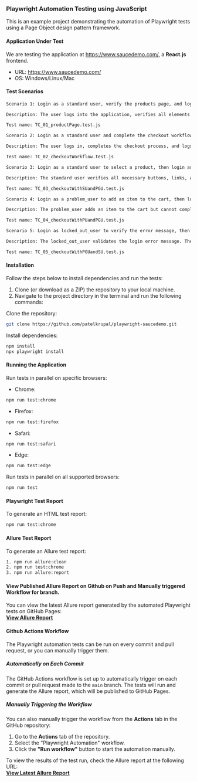 ### Playwright Automation Testing using JavaScript

This is an example project demonstrating the automation of Playwright tests using a Page Object design pattern framework.

#### Application Under Test

We are testing the application at https://www.saucedemo.com/, a **React.js** frontend.

- URL: https://www.saucedemo.com/ 
- OS: Windows/Linux/Mac
 
#### Test Scenarios

```bash
Scenario 1: Login as a standard user, verify the products page, and log out

Description: The user logs into the application, verifies all elements on the products page, and logs out. This is a smoke test.

Test name: TC_01_productPage.test.js
```
 
```bash
Scenario 2: Login as a standard user and complete the checkout workflow

Description: The user logs in, completes the checkout process, and logs out. This is a happy path test.

Test name: TC_02_checkoutWorkflow.test.js
```

```bash
Scenario 3: Login as a standard user to select a product, then login as a performance_glitch_user to complete the checkout

Description: The standard user verifies all necessary buttons, links, and error messages on the pages, and the performance_glitch_user completes the checkout process.

Test name: TC_03_checkoutWithSUandPGU.test.js
```

```bash 
Scenario 4: Login as a problem_user to add an item to the cart, then login as a performance_glitch_user to complete checkout

Description: The problem_user adds an item to the cart but cannot complete the checkout due to a last name error. The performance_glitch_user then logs in and completes the checkout process.

Test name: TC_04_checkoutWithPUandPGU.test.js
```

```bash 
Scenario 5: Login as locked_out_user to verify the error message, then login as performance_glitch_user to add an item, and complete checkout as a standard user

Description: The locked_out_user validates the login error message. The performance_glitch_user adds an item to the cart and logs out, while the standard user completes the checkout process.

Test name: TC_05_checkoutWithPGUandSU.test.js
```

#### Installation

Follow the steps below to install dependencies and run the tests:

1. Clone (or download as a ZIP) the repository to your local machine.
2. Navigate to the project directory in the terminal and run the following commands:

Clone the repository:

```bash
git clone https://github.com/patelkrupal/playwright-saucedemo.git
```

Install dependencies:

```bash
npm install
npx playwright install
```

#### Running the Application

Run tests in parallel on specific browsers:

- Chrome:

```bash
npm run test:chrome
```

- Firefox:

```bash
npm run test:firefox
```

- Safari:

```bash
npm run test:safari
```

- Edge:

```bash
npm run test:edge
```

Run tests in parallel on all supported browsers:

```bash
npm run test
```

#### Playwright Test Report 

To generate an HTML test report:

```bash
npm run test:chrome
```

#### Allure Test Report

To generate an Allure test report:

```bash
1. npm run allure:clean
2. npm run test:chrome
3. npm run allure:report
```

#### View Published Allure Report on Github on Push and Manually triggered Workflow for branch.

You can view the latest Allure report generated by the automated Playwright tests on GitHub Pages:  
**[View Allure Report](https://patelkrupal.github.io/playwright-saucedemo/)**

#### Github Actions Workflow

The Playwright automation tests can be run on every commit and pull request, or you can manually trigger them.

##### Automatically on Each Commit

The GitHub Actions workflow is set up to automatically trigger on each commit or pull request made to the `main` branch. The tests will run and generate the Allure report, which will be published to GitHub Pages.

##### Manually Triggering the Workflow

You can also manually trigger the workflow from the **Actions** tab in the GitHub repository:

1. Go to the **Actions** tab of the repository.
2. Select the "Playwright Automation" workflow.
3. Click the **"Run workflow"** button to start the automation manually.

To view the results of the test run, check the Allure report at the following URL:  
**[View Latest Allure Report](https://patelkrupal.github.io/playwright-saucedemo/)**